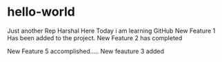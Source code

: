 # hello-world
Just another Rep
Harshal Here Today i am learning GitHub 
New Feature 1 Has  been added to the project.
New Feature 2 has completed

New Feature 5 accomplished.....
New feauture 3 added
